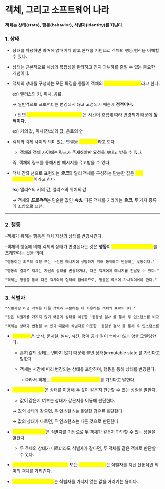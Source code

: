 # 객체, 그리고 소프트웨어 나라

#### 객체는 **상태(state)**, **행동(behavior)**, 식별자(identity)를 지닌다.

### 1. 상태

* 상태를 이용하면 과거에 얽매이지 않고 현재를 기반으로 객체의 행동 방식을 이해할 수 있다.
* 상태는 근본적으로 세상의 복잡성을 완화하고 인지 과부하를 줄일 수 있는 중요한 개념이다.
*   객체의 상태를 구성하는 모든 특징을 통틀어 객체의 <mark style="color:yellow;">**프로퍼티(property)**</mark>라고 한다.

    ex) 앨리스의 키, 위치, 음료

    → 일반적으로 프로퍼티는 변경되지 않고 고정되기 때문에 **정적이다.**

    → 반면 _<mark style="color:yellow;">**프로퍼티 값(property value)**</mark>_ 은 시간이 흐름에 따라 변경되기 때문에 **동적이다.**

    ex) 키의 값, 위치(장소)의 값, 음료의 양
*   객체와 객체 사이의 의미 있는 연결을 <mark style="color:yellow;">**링크(link)**</mark>라고 한다.

    * 객체와 객체 사이에는 링크가 존재해야만 요청을 보내고 받을 수 있다.

    즉, 객체의 링크를 통해서만 메시지를 주고받을 수 있다.
*   객체 간의 선으로 표현되는 _**링크**_&#xC640; 달리 객체를 구성하는 단순한 값은 <mark style="color:yellow;">**속성(attribute)**</mark>이라고 한다.

    ex) 앨리스의 키의 값, 앨리스의 위치의 값

    → 객체의 _**프로퍼티**_&#xB294; 단순한 값인 _**속성,**_ 다른 객체를 가리키는 _**링크,**_ 두 가지 종류의 조합으로 표현.

***

### 2. 행동

-객체가 취하는 행동은 객체 자신의 상태를 변경시킨다.

-객체의 행동에 의해 객체의 상태가 변경된다는 것은 **행동**이 <mark style="color:yellow;">부수 효과(side effect)</mark>를 초래한다는 것을 의미.

```html
"행동이란 외부의 요청 또는 수신된 메시지에 응답하기 위해 동작하고 반응하는 활동이다."

"행동의 결과로 객체는 자신의 상태를 변경하거나, 다른 객체에게 메시지를 전달할 수 있다."

"객체는 행동을 통해 다른 객체와의 협력에 참여하므로, 행동은 외부에 가시적이어야 한다."
```

***

### 3. 식별자

```html
"식별자란 어떤 객체를 다른 객체와 구분하는 데 사용하는 객체의 프로퍼티다."

"값은 식별자를 가지지 않기 때문에 상태를 이용한 '동등성 검사'를 통해 두 인스턴스를 비교."

"객체는 상태가 변경될 수 있기 때문에 식별자를 이용한 '동일성 검사'를 통해 두 인스턴스를 비교"
```

* <mark style="color:yellow;">**값(value)**</mark>은 숫자, 문자열, 날짜, 시간, 금액 등과 같이 변하지 않는 양을 모델링한다.
  * 흔히 값의 상태는 변하지 않기 때문에 불변 상태(immutable state)를 가진다고 말한다.
  *   객체는 시간에 따라 변경되는 상태를 포함하며, 행동을 통해 상태를 변경한다.

      → 따라서 객체는 <mark style="color:yellow;">**가변 상태(mutable state)**</mark>를 가진다고 말한다.
*   <mark style="color:yellow;">**동등성(equality)**</mark>은 상태를 이용해 두 값이 같은지 판단할 수 있는 성질을 말한다.

    * 값이 같은지 여부는 상태가 같은지를 이용해 판단한다.

    → 값의 상태가 같으면, 두 인스턴스는 동일한 것으로 판단한다.

    → 값의 상태가 다르면, 두 인스턴스는 다른 것으로 판단한다.
* <mark style="color:yellow;">**동일성(identical)**</mark>은 식별자를 기반으로 두 객체가 같은지 판단할 수 있는 성질을 말한다.
  * 두 객체의 상태가 다르더라도 식별자가 같다면, 두 객체를 같은 객체로 판단할 수 있다.
* <mark style="color:yellow;">**참조 객체(reference object),**</mark> 또는 <mark style="color:yellow;">**엔티티(entity)**</mark>는 식별자를 지닌 전통적인 의미의 객체를 가리킨다.
* <mark style="color:yellow;">**값 객체(value object)**</mark>는 식별자를 가지지 않는 값을 가리키는 용어다.
